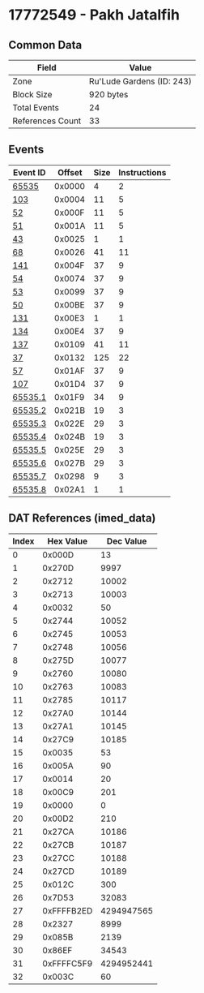 # 17772549 - Pakh Jatalfih

## Common Data

| Field            | Value                     |
|------------------|---------------------------|
| Zone             | Ru'Lude Gardens (ID: 243) |
| Block Size       | 920 bytes                 |
| Total Events     | 24                        |
| References Count | 33                        |

## Events

| Event ID                | Offset   |   Size |   Instructions |
|-------------------------|----------|--------|----------------|
| [65535](./65535.md)     | 0x0000   |      4 |              2 |
| [103](./103.md)         | 0x0004   |     11 |              5 |
| [52](./52.md)           | 0x000F   |     11 |              5 |
| [51](./51.md)           | 0x001A   |     11 |              5 |
| [43](./43.md)           | 0x0025   |      1 |              1 |
| [68](./68.md)           | 0x0026   |     41 |             11 |
| [141](./141.md)         | 0x004F   |     37 |              9 |
| [54](./54.md)           | 0x0074   |     37 |              9 |
| [53](./53.md)           | 0x0099   |     37 |              9 |
| [50](./50.md)           | 0x00BE   |     37 |              9 |
| [131](./131.md)         | 0x00E3   |      1 |              1 |
| [134](./134.md)         | 0x00E4   |     37 |              9 |
| [137](./137.md)         | 0x0109   |     41 |             11 |
| [37](./37.md)           | 0x0132   |    125 |             22 |
| [57](./57.md)           | 0x01AF   |     37 |              9 |
| [107](./107.md)         | 0x01D4   |     37 |              9 |
| [65535.1](./65535.1.md) | 0x01F9   |     34 |              9 |
| [65535.2](./65535.2.md) | 0x021B   |     19 |              3 |
| [65535.3](./65535.3.md) | 0x022E   |     29 |              3 |
| [65535.4](./65535.4.md) | 0x024B   |     19 |              3 |
| [65535.5](./65535.5.md) | 0x025E   |     29 |              3 |
| [65535.6](./65535.6.md) | 0x027B   |     29 |              3 |
| [65535.7](./65535.7.md) | 0x0298   |      9 |              3 |
| [65535.8](./65535.8.md) | 0x02A1   |      1 |              1 |

## DAT References (imed_data)

|   Index | Hex Value   |   Dec Value |
|---------|-------------|-------------|
|       0 | 0x000D      |          13 |
|       1 | 0x270D      |        9997 |
|       2 | 0x2712      |       10002 |
|       3 | 0x2713      |       10003 |
|       4 | 0x0032      |          50 |
|       5 | 0x2744      |       10052 |
|       6 | 0x2745      |       10053 |
|       7 | 0x2748      |       10056 |
|       8 | 0x275D      |       10077 |
|       9 | 0x2760      |       10080 |
|      10 | 0x2763      |       10083 |
|      11 | 0x2785      |       10117 |
|      12 | 0x27A0      |       10144 |
|      13 | 0x27A1      |       10145 |
|      14 | 0x27C9      |       10185 |
|      15 | 0x0035      |          53 |
|      16 | 0x005A      |          90 |
|      17 | 0x0014      |          20 |
|      18 | 0x00C9      |         201 |
|      19 | 0x0000      |           0 |
|      20 | 0x00D2      |         210 |
|      21 | 0x27CA      |       10186 |
|      22 | 0x27CB      |       10187 |
|      23 | 0x27CC      |       10188 |
|      24 | 0x27CD      |       10189 |
|      25 | 0x012C      |         300 |
|      26 | 0x7D53      |       32083 |
|      27 | 0xFFFFB2ED  |  4294947565 |
|      28 | 0x2327      |        8999 |
|      29 | 0x085B      |        2139 |
|      30 | 0x86EF      |       34543 |
|      31 | 0xFFFFC5F9  |  4294952441 |
|      32 | 0x003C      |          60 |
